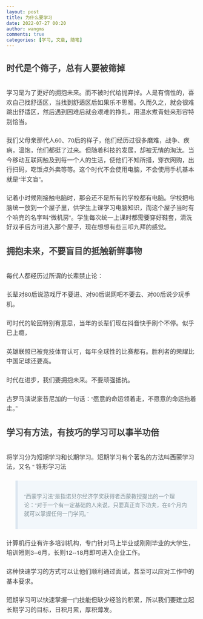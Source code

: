 ```yaml
---
layout: post
title: 为什么要学习
date: 2022-07-27 00:20
author: wangms
comments: true
categories: [学习, 文章, 随笔]
---
```

<section class="js_darkmode__0" style="font-size: 16px; color: #3e3e3e; line-height: 1.6; letter-spacing: 0px; font-family: 'Helvetica Neue', Helvetica, 'Hiragino Sans GB', 'Microsoft YaHei', Arial, sans-serif; visibility: visible;" data-darkmode-color-16588518015126="rgb(163, 163, 163)" data-darkmode-original-color-16588518015126="#fff|rgb(62, 62, 62)" data-style="font-size: 16px; color: rgb(62, 62, 62); line-height: 1.6; letter-spacing: 0px; font-family: &quot;Helvetica Neue&quot;, Helvetica, &quot;Hiragino Sans GB&quot;, &quot;Microsoft YaHei&quot;, Arial, sans-serif;">
<h2 style="color: inherit; line-height: inherit; margin-top: 1.5em; margin-bottom: 1.5em; font-weight: bold; font-size: 1.4em; visibility: visible;" data-darkmode-color-16588518015126="rgb(163, 163, 163)" data-darkmode-original-color-16588518015126="#fff|rgb(62, 62, 62)"><span style="font-size: inherit; color: inherit; line-height: inherit; visibility: visible;" data-darkmode-color-16588518015126="rgb(163, 163, 163)" data-darkmode-original-color-16588518015126="#fff|rgb(62, 62, 62)">时代是个筛子，总有人要被筛掉</span></h2>
<p style="font-size: inherit; color: inherit; line-height: inherit; margin-top: 1.5em; margin-bottom: 1.5em; visibility: visible;" data-darkmode-color-16588518015126="rgb(163, 163, 163)" data-darkmode-original-color-16588518015126="#fff|rgb(62, 62, 62)">学习是为了更好的拥抱未来。而不被时代给抛弃掉。人是有惰性的，喜欢自己找舒适区，当找到舒适区后如果乐不思蜀。久而久之，就会很难跳出舒适区，然后遇到困难后就会艰难的挣扎，用温水煮青蛙来形容特别恰当。</p>
<p style="font-size: inherit; color: inherit; line-height: inherit; margin-top: 1.5em; margin-bottom: 1.5em; visibility: visible;" data-darkmode-color-16588518015126="rgb(163, 163, 163)" data-darkmode-original-color-16588518015126="#fff|rgb(62, 62, 62)">我们父母亲那代人60、70后的样子，他们经历过很多磨难，战争、疾病，温饱，他们都挺了过来。但随着科技的发展，却被无情的淘汰。当今移动互联网触及到每一个人的生活，使他们不知所措，穿衣网购，出行扫码，吃饭点外卖等等。这个时代不会使用电脑，不会使用手机基本就是“半文盲”。</p>
<p style="font-size: inherit; color: inherit; line-height: inherit; margin-top: 1.5em; margin-bottom: 1.5em; visibility: visible;" data-darkmode-color-16588518015126="rgb(163, 163, 163)" data-darkmode-original-color-16588518015126="#fff|rgb(62, 62, 62)">记着小时候刚接触电脑时，那会还不是所有的学校都有电脑。学校把电脑统一放到一个屋子里，供学生上课学习电脑知识，而这个屋子当时有个响亮的名字叫“微机房”。学生每次统一上课时都需要穿好鞋套，清洗好双手后方可进入那个屋子，现在想想有些三叩九拜的感觉。</p>

<h2 style="color: inherit; line-height: inherit; margin-top: 1.5em; margin-bottom: 1.5em; font-weight: bold; font-size: 1.4em; visibility: visible;" data-darkmode-color-16588518015126="rgb(163, 163, 163)" data-darkmode-original-color-16588518015126="#fff|rgb(62, 62, 62)"><span style="font-size: inherit; color: inherit; line-height: inherit; visibility: visible;" data-darkmode-color-16588518015126="rgb(163, 163, 163)" data-darkmode-original-color-16588518015126="#fff|rgb(62, 62, 62)">拥抱未来，不要盲目的抵触新鲜事物</span></h2>
<p style="font-size: inherit; color: inherit; line-height: inherit; margin-top: 1.5em; margin-bottom: 1.5em; visibility: visible;" data-darkmode-color-16588518015126="rgb(163, 163, 163)" data-darkmode-original-color-16588518015126="#fff|rgb(62, 62, 62)">每代人都经历过所谓的长辈禁止论：</p>
<p style="font-size: inherit; color: inherit; line-height: inherit; margin-top: 1.5em; margin-bottom: 1.5em; visibility: visible;" data-darkmode-color-16588518015126="rgb(163, 163, 163)" data-darkmode-original-color-16588518015126="#fff|rgb(62, 62, 62)">长辈对80后说游戏厅不要进、对90后说网吧不要去、对00后说少玩手机。</p>
<p style="font-size: inherit; color: inherit; line-height: inherit; margin-top: 1.5em; margin-bottom: 1.5em; visibility: visible;" data-darkmode-color-16588518015126="rgb(163, 163, 163)" data-darkmode-original-color-16588518015126="#fff|rgb(62, 62, 62)">可时代的轮回特别有意思，当年的长辈们现在抖音快手刷个不停。似乎已上瘾，</p>
<p style="font-size: inherit; color: inherit; line-height: inherit; margin-top: 1.5em; margin-bottom: 1.5em; visibility: visible;" data-darkmode-color-16588518015126="rgb(163, 163, 163)" data-darkmode-original-color-16588518015126="#fff|rgb(62, 62, 62)">英雄联盟已被竞技体育认可，每年全球性的比赛都有。胜利者的荣耀比中国足球还要高。</p>
<p style="font-size: inherit; color: inherit; line-height: inherit; margin-top: 1.5em; margin-bottom: 1.5em;" data-darkmode-color-16588518015126="rgb(163, 163, 163)" data-darkmode-original-color-16588518015126="#fff|rgb(62, 62, 62)">时代在进步，我们要拥抱未来。不要顽强抵抗。</p>
<p style="font-size: inherit; color: inherit; line-height: inherit; margin-top: 1.5em; margin-bottom: 1.5em;" data-darkmode-color-16588518015126="rgb(163, 163, 163)" data-darkmode-original-color-16588518015126="#fff|rgb(62, 62, 62)">古罗马演说家昔尼加的一句话：“愿意的命运领着走，不愿意的命运拖着走。”</p>

<h2 style="color: inherit; line-height: inherit; margin-top: 1.5em; margin-bottom: 1.5em; font-weight: bold; font-size: 1.4em;" data-darkmode-color-16588518015126="rgb(163, 163, 163)" data-darkmode-original-color-16588518015126="#fff|rgb(62, 62, 62)"><span style="font-size: inherit; color: inherit; line-height: inherit;" data-darkmode-color-16588518015126="rgb(163, 163, 163)" data-darkmode-original-color-16588518015126="#fff|rgb(62, 62, 62)">学习有方法，有技巧的学习可以事半功倍</span></h2>
<p style="font-size: inherit; color: inherit; line-height: inherit; margin-top: 1.5em; margin-bottom: 1.5em;" data-darkmode-color-16588518015126="rgb(163, 163, 163)" data-darkmode-original-color-16588518015126="#fff|rgb(62, 62, 62)">将学习分为短期学习和长期学习。短期学习有个著名的方法叫西蒙学习法，又名 “ 锥形学习法</p>

<blockquote class="js_darkmode__1" style="line-height: inherit; padding: 15px 15px 15px 1rem; font-size: 0.9em; color: #819198; border-left-width: 6px; border-left-color: #dce6f0; background: #f2f7fb; overflow: auto; overflow-wrap: normal; word-break: normal;" data-darkmode-color-16588518015126="rgb(80, 93, 98)" data-darkmode-original-color-16588518015126="#fff|rgb(62, 62, 62)|rgb(129, 145, 152)" data-darkmode-bgcolor-16588518015126="rgb(187, 191, 194)" data-darkmode-original-bgcolor-16588518015126="#fff|rgb(242, 247, 251)" data-style="line-height: inherit; padding: 15px 15px 15px 1rem; font-size: 0.9em; color: rgb(129, 145, 152); border-left-width: 6px; border-left-color: rgb(220, 230, 240); background: rgb(242, 247, 251); overflow: auto; overflow-wrap: normal; word-break: normal;">
<p style="font-size: inherit; color: inherit; line-height: inherit;" data-darkmode-color-16588518015126="rgb(80, 93, 98)" data-darkmode-original-color-16588518015126="#fff|rgb(62, 62, 62)|rgb(129, 145, 152)" data-darkmode-bgcolor-16588518015126="rgb(187, 191, 194)" data-darkmode-original-bgcolor-16588518015126="#fff|rgb(242, 247, 251)">“西蒙学习法”是指诺贝尔经济学奖获得者西蒙教授提出的一个理论：“对于一个有一定基础的人来说，只要真正肯下功夫，在6个月内就可以掌握任何一门学问。”</p>
</blockquote>
<p style="font-size: inherit; color: inherit; line-height: inherit; margin-top: 1.5em; margin-bottom: 1.5em;" data-darkmode-color-16588518015126="rgb(163, 163, 163)" data-darkmode-original-color-16588518015126="#fff|rgb(62, 62, 62)">计算机行业有许多培训机构，专门针对马上毕业或刚刚毕业的大学生，培训短则3--6月，长则12--18月即可进入企业工作。</p>
<p style="font-size: inherit; color: inherit; line-height: inherit; margin-top: 1.5em; margin-bottom: 1.5em;" data-darkmode-color-16588518015126="rgb(163, 163, 163)" data-darkmode-original-color-16588518015126="#fff|rgb(62, 62, 62)">这种快速学习的方式可以让他们顺利通过面试，甚至可以应对工作中的基本要求。</p>
<p style="font-size: inherit; color: inherit; line-height: inherit; margin-top: 1.5em; margin-bottom: 1.5em;" data-darkmode-color-16588518015126="rgb(163, 163, 163)" data-darkmode-original-color-16588518015126="#fff|rgb(62, 62, 62)">短期学习可以快速掌握一门技能但缺少经验的积累，所以我们要建立起长期学习的目标，日积月累，厚积薄发。</p>

</section>
